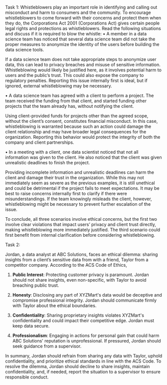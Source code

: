 Task 1:
Whistleblowers play an important role in identifying and calling out misconduct and harm to consumers and the community. To encourage whistleblowers to come forward with their concerns and protect them when they do, the Corporations Act 2001 (Corporations Act) gives certain people legal rights and protections as whistleblowers.
Read the following situations and discuss if it is required to blow the whistle:
•	A member in a data science team has noticed that several data science team did not take the proper measures to anonymize the identity of the users before building the data science tools.

If a data science team does not take appropriate steps to anonymize user data, this can lead to privacy breaches and misuse of sensitive information. Whistleblowing would likely be justified here, as it involves potential harm to users and the public’s trust. This could also expose the company to regulatory penalties. Reporting this issue internally first is ideal, but if ignored, external whistleblowing may be necessary.

•	A data science team has agreed with a client to perform a project. The team received the funding from that client, and started funding other projects that the team already has, without notifying the client.

Using client-provided funds for projects other than the agreed scope, without the client’s consent, constitutes financial misconduct. In this case, whistleblowing is warranted because such an action could damage the client relationship and may have broader legal consequences for the organization. Reporting this behavior would protect the integrity of both the company and client partnerships.

•	In a meeting with a client, one data scientist noticed that not all information was given to the client. He also noticed that the client was given unrealistic deadlines to finish the project.

Providing incomplete information and unrealistic deadlines can harm the client and damage their trust in the organization. While this may not immediately seem as severe as the previous examples, it is still unethical and could be detrimental if the project fails to meet expectations. It may be best to raise concerns internally first to clarify if there were misunderstandings. If the team knowingly misleads the client, however, whistleblowing might be necessary to prevent further escalation of the issue.

To conclude, all three scenarios involve ethical concerns, but the first two involve clear violations that impact users’ privacy and client trust directly, making whistleblowing more immediately justified. The third scenario could first benefit from internal clarification before considering whistleblowing.

Task 2: 

Jordan, a data analyst at ABC Solutions, faces an ethical dilemma: sharing insights from a client’s sensitive data from with a friend, Taylor from a competitor company. According to the ACS Code of Ethics, 

1. **Public Interest**: Protecting customer privacy is paramount. Jordan should not share insights, even non-specific, with Taylor to avoid breaching public trust.

2. **Honesty**: Disclosing any part of XYZMart's data would be deceptive and compromise professional integrity. Jordan should communicate firmly with Taylor about the ethical boundaries.

3. **Confidentiality**: Sharing proprietary insights violates XYZMart's confidentiality and could impact their competitive edge. Jordan must keep data secure.

4. **Professionalism**: Engaging in actions for personal gain that could harm ABC Solutions' reputation is unprofessional. If pressured, Jordan should seek guidance from a supervisor.

In summary, Jordan should refrain from sharing any data with Taylor, uphold confidentiality, and prioritize ethical standards in line with the ACS Code.
To resolve the dilemma, Jordan should decline to share insights, maintain confidentiality, and, if needed, report the situation to a supervisor to ensure responsible conduct.

